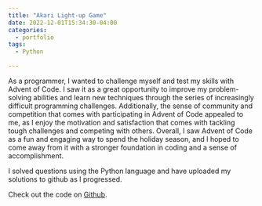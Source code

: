 ```yaml
---
title: "Akari Light-up Game"
date: 2022-12-01T15:34:30-04:00
categories:
  - portfolio
tags:
  - Python

---
```


As a programmer, I wanted to challenge myself and test my skills with Advent of Code. I saw it as a great opportunity to improve my problem-solving abilities and learn new techniques through the series of increasingly difficult programming challenges. Additionally, the sense of community and competition that comes with participating in Advent of Code appealed to me, as I enjoy the motivation and satisfaction that comes with tackling tough challenges and competing with others. Overall, I saw Advent of Code as a fun and engaging way to spend the holiday season, and I hoped to come away from it with a stronger foundation in coding and a sense of accomplishment.

I solved questions using the Python language and have uploaded my solutions to github as I progressed.



Check out the code on [Github][github-link].

[github-link]: https://github.com/yuan25j/AdventofCode